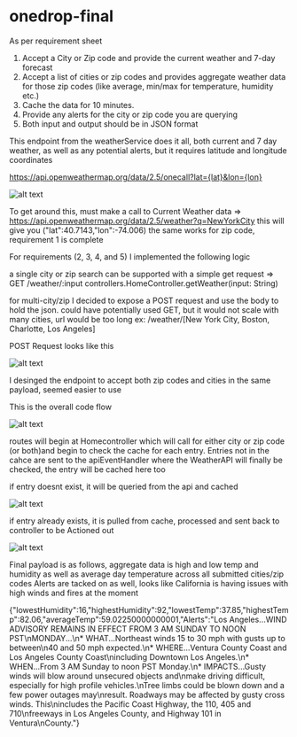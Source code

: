 # onedrop-final

As per requirement sheet 

 1. Accept a City or Zip code and provide the current weather and 7-day forecast
 2. Accept a list of cities or zip codes and provides aggregate weather data for those zip codes (like average, min/max for temperature, humidity etc.)
 3. Cache the data for 10 minutes.
 4. Provide any alerts for the city or zip code you are querying
 5. Both input and output should be in JSON format


This endpoint from the weatherService does it all, both current and 7 day weather, as well as any potential alerts, but it requires latitude and longitude coordinates 

https://api.openweathermap.org/data/2.5/onecall?lat={lat}&lon={lon}

![alt text](https://user-images.githubusercontent.com/26445751/142801901-e2097151-5205-4195-b660-1a02522fa861.png)


To get around this, must make a call to Current Weather data
 => https://api.openweathermap.org/data/2.5/weather?q=NewYorkCity
   this will give you ("lat":40.7143,"lon":-74.006) the same works for zip code, requirement 1 is complete
   
  For requirements (2, 3, 4, and 5) I implemented the following logic  
  
  a single city or zip search can be supported with a simple get request 
  => GET     /weather/:input  controllers.HomeController.getWeather(input: String)
  
  
  for multi-city/zip I decided to expose a POST request and use the body to hold the json.
  could have potentially used GET, but it would not scale with many cities, url would be too long
  ex: /weather/[New York City, Boston, Charlotte, Los Angeles]
  
  POST Request looks like this
  
  ![alt text](https://user-images.githubusercontent.com/26445751/142803947-7d9e4793-efce-4233-b23f-602f1f244347.png)
  
  I desinged the endpoint to accept both zip codes and cities in the same payload, seemed easier to use
  
  This is the overall code flow 
  
  ![alt text](https://user-images.githubusercontent.com/26445751/142803412-3afbaa93-d128-44cb-bab5-b72a5ae41f5c.png)
  
  routes will begin at Homecontroller which will call for either city or zip code (or both)and begin to check the cache for each entry. Entries not in the cahce are sent to the apiEventHandler where the WeatherAPI will finally be checked, the entry will be cached here too
  
  if entry doesnt exist, it will be queried from the api and cached
  
  ![alt text](https://user-images.githubusercontent.com/26445751/142804539-e5876057-8b84-4995-bddb-8a7840bc9e43.png)
  
  if entry already exists, it is pulled from cache, processed and sent back to controller to be Actioned out
  
  ![alt text](https://user-images.githubusercontent.com/26445751/142804669-2c4f2121-452b-43d7-90f2-62c9a6ec15cd.png)
  
  
  
 Final payload is as follows, aggregate data is high and low temp and humidity as well as average day temperature across all submitted cities/zip codes
 Alerts are tacked on as well, looks like California is having issues with high winds and fires at the moment
 
 {"lowestHumidity":16,"highestHumidity":92,"lowestTemp":37.85,"highestTemp":82.06,"averageTemp":59.02250000000001,"Alerts":"Los Angeles...WIND ADVISORY REMAINS IN EFFECT FROM 3 AM SUNDAY TO NOON PST\nMONDAY...\n* WHAT...Northeast winds 15 to 30 mph with gusts up to between\n40 and 50 mph expected.\n* WHERE...Ventura County Coast and Los Angeles County Coast\nincluding Downtown Los Angeles.\n* WHEN...From 3 AM Sunday to noon PST Monday.\n* IMPACTS...Gusty winds will blow around unsecured objects and\nmake driving difficult, especially for high profile vehicles.\nTree limbs could be blown down and a few power outages may\nresult. Roadways may be affected by gusty cross winds. This\nincludes the Pacific Coast Highway, the 110, 405 and 710\nfreeways in Los Angeles County, and Highway 101 in Ventura\nCounty."}
